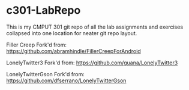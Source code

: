 # c301-LabRepo
This is my CMPUT 301 git repo of all the lab assignments and exercises collapsed into one location for neater git repo layout.

Filler Creep Fork'd from:
https://github.com/abramhindle/FillerCreepForAndroid

LonelyTwitter3 Fork'd from:
https://github.com/guana/LonelyTwitter3

LonelyTwitterGson Fork'd from:
https://github.com/dfserrano/LonelyTwitterGson
